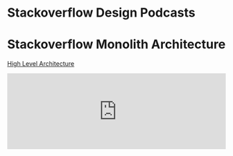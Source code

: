 # Stackoverflow Design Podcasts

# Stackoverflow Monolith Architecture

[High Level Architecture](https://www.linkedin.com/pulse/case-study-how-stackoverflows-monolith-beats-navjot-bansal)

<iframe allow="autoplay *; encrypted-media *; fullscreen *; clipboard-write" frameborder="0" height="175" width="100%" sandbox="allow-forms allow-popups allow-same-origin allow-scripts allow-storage-access-by-user-activation allow-top-navigation-by-user-activation" src="https://embed.podcasts.apple.com/il/podcast/engineering-stack-overflow-with-roberta-arcoverde/id117488860?i=1000568359491"></iframe>

